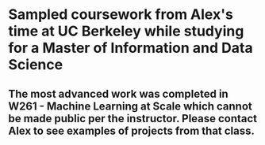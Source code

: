 # Sampled coursework from Alex's time at UC Berkeley while studying for a Master of Information and Data Science

## The most advanced work was completed in W261 - Machine Learning at Scale which cannot be made public per the instructor. Please contact Alex to see examples of projects from that class. 
